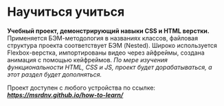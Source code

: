 # Научиться учиться

__Учебный проект, демонстрирующий навыки CSS и HTML верстки.__
Применяется БЭМ-методология в названиях классов, файловая структура проекта соответствует БЭМ (Nested).
Широко используется Flexbox-верстка, импортированы видео через айфреймы, создана анимация с помощью кейфреймов.
_По мере изучения функциональности HTML, CSS и JS, проект будет дорабатываться, а этот раздел будет дополняться._

Проект доступен с любого устройства по ссылке: **_https://msrdnv.github.io/how-to-learn/_**
